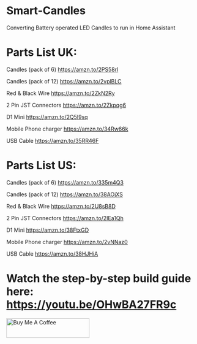 # Smart-Candles
Converting Battery operated LED Candles to run in Home Assistant

# Parts List UK:

Candles (pack of 6) https://amzn.to/2PS58rl

Candles (pack of 12) https://amzn.to/2vplBLC

Red & Black Wire https://amzn.to/2ZkN2Ry

2 Pin JST Connectors https://amzn.to/2Zkpqg6

D1 Mini https://amzn.to/2Q5I9sq

Mobile Phone charger https://amzn.to/34Rw66k

USB Cable https://amzn.to/35RR46F

# Parts List US:

Candles (pack of 6) https://amzn.to/335m4Q3

Candles (pack of 12) https://amzn.to/38AOjXS

Red & Black Wire https://amzn.to/2U8sB8D

2 Pin JST Connectors https://amzn.to/2IEa1Qh

D1 Mini https://amzn.to/38FtxGD

Mobile Phone charger https://amzn.to/2vNNaz0

USB Cable https://amzn.to/38HJHiA

# Watch the step-by-step build guide here: https://youtu.be/OHwBA27FR9c



<a href="https://www.buymeacoffee.com/3ative" target="_blank"><img src="https://cdn.buymeacoffee.com/buttons/default-blue.png" alt="Buy Me A Coffee" style="height: 51px !important;width: 217px !important;" ></a>
